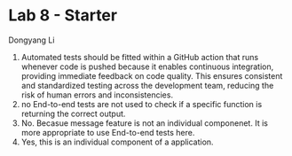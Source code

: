 # Lab 8 - Starter
Dongyang Li
1. Automated tests should be fitted within a GitHub action that runs whenever code is pushed because it enables continuous integration, providing immediate feedback on code quality. This ensures consistent and standardized testing across the development team, reducing the risk of human errors and inconsistencies.
2. no End-to-end tests are not used to check if a specific function is returning the correct output. 
3. No. Becasue message feature is not an individual componenet. It is more appropriate to use End-to-end tests here.
4. Yes, this is an individual component of a application.
